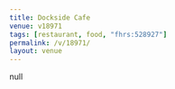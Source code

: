 ```yaml
---
title: Dockside Cafe
venue: v18971
tags: [restaurant, food, "fhrs:528927"]
permalink: /v/18971/
layout: venue
---
```

null